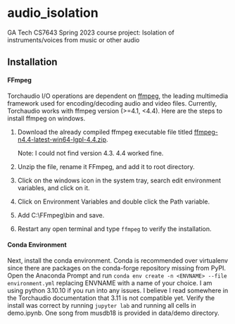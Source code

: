 # audio_isolation
GA Tech CS7643 Spring 2023 course project: Isolation of instruments/voices from music or other audio


## Installation
#### FFmpeg
Torchaudio I/O operations are dependent on [ffmpeg](https://ffmpeg.org/about.html), the leading multimedia framework used for encoding/decoding audio and video files.  Currently, Torchaudio works with ffmpeg version (>=4.1, <4.4).  Here are the steps to install ffmpeg on windows.
1. Download the already compiled ffmpeg executable file titled [ffmpeg-n4.4-latest-win64-lgpl-4.4.zip](https://github.com/BtbN/FFmpeg-Builds/releases).
   
   Note: I could not find version 4.3. 4.4 worked fine.
2. Unzip the file, rename it FFmpeg, and add it to root directory.
3. Click on the windows icon in the system tray, search edit environment variables, and click on it.
4. Click on Environment Variables and double click the Path variable.
5. Add C:\FFmpeg\bin and save.
6. Restart any open terminal and type `ffmpeg` to verify the installation.

#### Conda Environment
Next, install the conda environment.  Conda is recommended over virtualenv since there are packages on the conda-forge repository missing from PyPI.  Open the Anaconda Prompt and run `conda env create -n <ENVNAME> --file environment.yml` replacing ENVNAME with a name of your choice.  I am using python 3.10.10 if you run into any issues.  I believe I read somewhere in the Torchaudio documentation that 3.11 is not compatible yet.  Verify the install was correct by running `jupyter lab` and running all cells in demo.ipynb.  One song from musdb18 is provided in data/demo directory.
